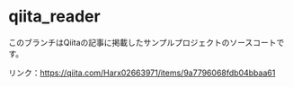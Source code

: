 # qiita_reader

このブランチはQiitaの記事に掲載したサンプルプロジェクトのソースコートです。

リンク：https://qiita.com/Harx02663971/items/9a7796068fdb04bbaa61
